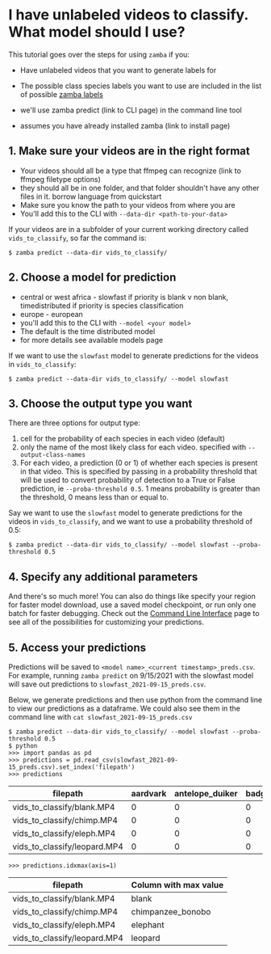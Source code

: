 # I have unlabeled videos to classify. What model should I use?
<!-- TODO><!-->

This tutorial goes over the steps for using `zamba` if you:
- Have unlabeled videos that you want to generate labels for
- The possible class species labels you want to use are included in the list of possible [zamba labels](../models.md#species-classes)

- we'll use zamba predict (link to CLI page) in the command line tool
- assumes you have already installed zamba (link to install page)

## 1. Make sure your videos are in the right format

- Your videos should all be a type that ffmpeg can recognize (link to ffmpeg filetype options)
- they should all be in one folder, and that folder shouldn't have any other files in it. borrow language from quickstart
- Make sure you know the path to your videos from where you are
- You'll add this to the CLI with `--data-dir <path-to-your-data>`

If your videos are in a subfolder of your current working directory called `vids_to_classify`, so far the command is:
```console
$ zamba predict --data-dir vids_to_classify/
```

## 2. Choose a model for prediction

- central or west africa - slowfast if priority is blank v non blank, timedistributed if priority is species classification
- europe - european
- you'll add this to the CLI with `--model <your model>`
- The default is the time distributed model
- for more details see available models page

If we want to use the `slowfast` model to generate predictions for the videos in `vids_to_classify`:
```console
$ zamba predict --data-dir vids_to_classify/ --model slowfast
```

## 3. Choose the output type you want

There are three options for output type:
1. cell for the probability of each species in each video (default)
2. only the name of the most likely class for each video. specified with `--output-class-names`
3. For each video, a prediction (0 or 1) of whether each species is present in that video. This is specified by passing in a probability threshold that will be used to convert probability of detection to a True or False prediction, ie `--proba-threshold 0.5`. 1 means probability is greater than the threshold, 0 means less than or equal to.

Say we want to use the `slowfast` model to generate predictions for the videos in `vids_to_classify`, and we want to use a probability threshold of 0.5:
```console
$ zamba predict --data-dir vids_to_classify/ --model slowfast --proba-threshold 0.5
```

## 4. Specify any additional parameters

And there's so much more! You can also do things like specify your region for faster model download, use a saved model checkpoint, or run only one batch for faster debugging. Check out the [Command Line Interface](../cli.md) page to see all of the possibilities for customizing your predictions.

## 5. Access your predictions

Predictions will be saved to `<model name>_<current timestamp>_preds.csv`. For example, running `zamba predict` on 9/15/2021 with the slowfast model will save out predictions to `slowfast_2021-09-15_preds.csv`.

Below, we generate predictions and then use python from the command line to view our predictions as a dataframe. We could also see them in the command line with `cat slowfast_2021-09-15_preds.csv`

```console
$ zamba predict --data-dir vids_to_classify/ --model slowfast --proba-threshold 0.5
$ python
>>> import pandas as pd
>>> predictions = pd.read_csv(slowfast_2021-09-15_preds.csv).set_index('filepath')
>>> predictions
```

| filepath                     | aardvark | antelope_duiker | badger | bat | bird | blank | cattle | cheetah | chimpanzee_bonobo | civet_genet | elephant | equid | forest_buffalo | fox | giraffe | gorilla | hare_rabbit | hippopotamus | hog | human | hyena | large_flightless_bird | leopard | lion | mongoose | monkey_prosimian | pangolin | porcupine | reptile | rodent | small_cat | wild_dog_jackal |
| ---------------------------- | -------- | --------------- | ------ | --- | ---- | ----- | ------ | ------- | ----------------- | ----------- | -------- | ----- | -------------- | --- | ------- | ------- | ----------- | ------------ | --- | ----- | ----- | --------------------- | ------- | ---- | -------- | ---------------- | -------- | --------- | ------- | ------ | --------- | --------------- |
| vids_to_classify/blank.MP4   | 0        | 0               | 0      | 0   | 0    | 1     | 0      | 0       | 0                 | 0           | 0        | 0     | 0              | 0   | 0       | 0       | 0           | 0            | 0   | 0     | 0     | 0                     | 0       | 0    | 0        | 0                | 0        | 0         | 0       | 0      | 0         | 0               |
| vids_to_classify/chimp.MP4   | 0        | 0               | 0      | 0   | 0    | 0     | 0      | 0       | 1                 | 0           | 0        | 0     | 0              | 0   | 0       | 0       | 0           | 0            | 0   | 0     | 0     | 0                     | 0       | 0    | 0        | 0                | 0        | 0         | 0       | 0      | 0         | 0               |
| vids_to_classify/eleph.MP4   | 0        | 0               | 0      | 0   | 0    | 0     | 0      | 0       | 0                 | 0           | 1        | 0     | 0              | 0   | 0       | 0       | 0           | 0            | 0   | 0     | 0     | 0                     | 0       | 0    | 0        | 0                | 0        | 0         | 0       | 0      | 0         | 0               |
| vids_to_classify/leopard.MP4 | 0        | 0               | 0      | 0   | 0    | 0     | 0      | 0       | 0                 | 0           | 0        | 0     | 0              | 0   | 0       | 0       | 0           | 0            | 0   | 0     | 0     | 0                     | 1       | 0    | 0        | 0                | 0        | 0         | 0       | 0      | 0         | 0               |

```console
>>> predictions.idxmax(axis=1)
```

| filepath                     | Column with max value |
| ---------------------------- | --------------------- |
| vids_to_classify/blank.MP4   | blank                 |
| vids_to_classify/chimp.MP4   | chimpanzee_bonobo     |
| vids_to_classify/eleph.MP4   | elephant              |
| vids_to_classify/leopard.MP4 | leopard               |